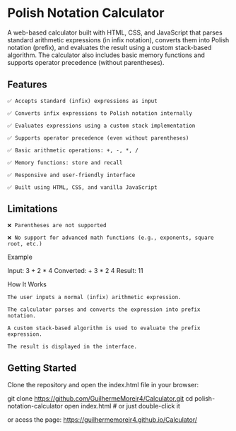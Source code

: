 # Polish Notation Calculator

A web-based calculator built with HTML, CSS, and JavaScript that parses standard arithmetic expressions (in infix notation), converts them into Polish notation (prefix), and evaluates the result using a custom stack-based algorithm. The calculator also includes basic memory functions and supports operator precedence (without parentheses).
## Features

    ✅ Accepts standard (infix) expressions as input

    ✅ Converts infix expressions to Polish notation internally

    ✅ Evaluates expressions using a custom stack implementation

    ✅ Supports operator precedence (even without parentheses)

    ✅ Basic arithmetic operations: +, -, *, /

    ✅ Memory functions: store and recall

    ✅ Responsive and user-friendly interface

    ✅ Built using HTML, CSS, and vanilla JavaScript

## Limitations

    ❌ Parentheses are not supported

    ❌ No support for advanced math functions (e.g., exponents, square root, etc.)

Example

Input:     3 + 2 * 4
Converted: + 3 * 2 4
Result:    11

How It Works

    The user inputs a normal (infix) arithmetic expression.

    The calculator parses and converts the expression into prefix notation.

    A custom stack-based algorithm is used to evaluate the prefix expression.

    The result is displayed in the interface.

## Getting Started

Clone the repository and open the index.html file in your browser:

git clone https://github.com/GuilhermeMoreir4/Calculator.git
cd polish-notation-calculator
open index.html  # or just double-click it

or acess the page: https://guilhermemoreir4.github.io/Calculator/